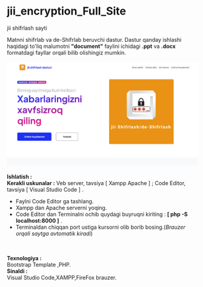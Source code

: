 # jii_encryption_Full_Site
jii shifrlash sayti

Matnni shifrlab va de-Shifrlab beruvchi dastur. Dastur qanday ishlashi haqidagi to'liq malumotni <b>"document"</b> faylini ichidagi <b>.ppt</b> va <b>.docx</b> formatdagi fayllar orqali bilib olishingiz mumkin.<br><br>
<img src="Screenshot 2024-01-10 012239.png" alt="sayt rasmi" ><br><br>
<b>Ishlatish :</b><br>
<b>Kerakli uskunalar :</b> Veb server, tavsiya [ Xampp Apache ] ; Code Editor, tavsiya [ Visual Studio Code ] .<br>
- Faylni Code Editor ga tashlang.<br>
- Xampp dan Apache serverni yoqing.<br>
- Code Editor dan Terminalni ochib quydagi buyruqni kiriting : <b> [ php -S localhost:8000 ]</b> .<br>
- Terminaldan chiqqan port ustiga kursorni olib borib bosing.(<i>Brauzer orqali saytga avtomatik kiradi</i>)<br><br><br>

<b>Texnologiya :</b><br>Bootstrap Template ,PHP.<br>
<b>Sinaldi :</b><br>Visual Studio Code,XAMPP,FireFox brauzer.<br><br><br>


